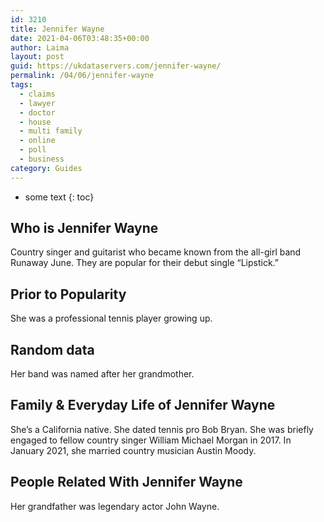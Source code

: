 ```yaml
---
id: 3210
title: Jennifer Wayne
date: 2021-04-06T03:48:35+00:00
author: Laima
layout: post
guid: https://ukdataservers.com/jennifer-wayne/
permalink: /04/06/jennifer-wayne
tags:
  - claims
  - lawyer
  - doctor
  - house
  - multi family
  - online
  - poll
  - business
category: Guides
---
```


* some text
{: toc}


## Who is Jennifer Wayne
                  
                  
                  
Country singer and guitarist who became known from the all-girl band Runaway June. They are popular for their debut single &#8220;Lipstick.&#8221;
                  
              
            
              
            
                
                
                
## Prior to Popularity
                  
                  
                  
She was a professional tennis player growing up.
                  
              
            
              
            
                
                
                
## Random data
                  
                  
                  
Her band was named after her grandmother.
                  
              
            
              
            
                
                
                
## Family & Everyday Life of Jennifer Wayne
                  
                  
                  
She&#8217;s a California native. She dated tennis pro Bob Bryan. She was briefly engaged to fellow country singer William Michael Morgan in 2017. In January 2021, she married country musician Austin Moody.
                  
              
            
              
            
                
                
                
## People Related With Jennifer Wayne
                  
                  
                  
Her grandfather was legendary actor John Wayne.
                  
              
            
              
            
                
              
            
              
              
            
            
              
            
          
          
          